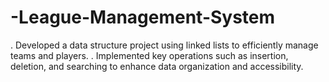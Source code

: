 # -League-Management-System
. Developed a data structure project using linked lists to efficiently manage teams and players.
. Implemented key operations such as insertion, deletion, and searching to enhance data
 organization and accessibility.
